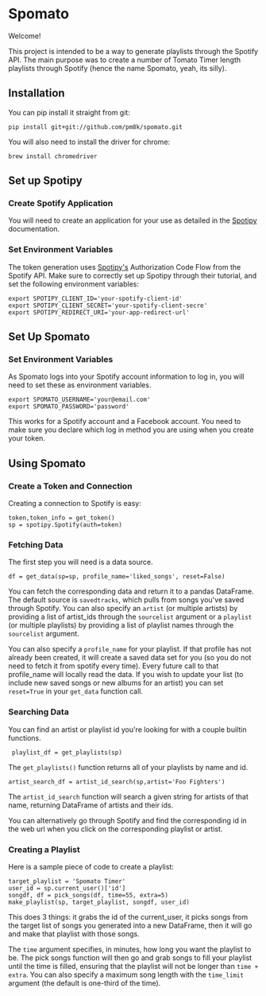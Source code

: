 # Spomato

Welcome!

This project is intended to be a way to generate playlists through the Spotify API. The main purpose was to create a number of Tomato Timer length playlists through Spotify (hence the name Spomato, yeah, its silly). 

## Installation

You can pip install it straight from git:
```
pip install git+git://github.com/pm8k/spomato.git
```

You will also need to install the driver for chrome:
```
brew install chromedriver
```

## Set up Spotipy

### Create Spotify Application

You will need to create an application for your use as detailed in the [Spotipy](https://spotipy.readthedocs.io/en/latest/#authorized-requests) documentation.

### Set Environment Variables

The token generation uses [Spotipy's](http://spotipy.readthedocs.io/en/latest/#authorization-code-flow) Authorization Code Flow from the Spotify API. Make sure to correctly set up Spotipy through their tutorial, and set the following environment variables:
```
export SPOTIPY_CLIENT_ID='your-spotify-client-id'
export SPOTIPY_CLIENT_SECRET='your-spotify-client-secre'
export SPOTIPY_REDIRECT_URI='your-app-redirect-url'
```

## Set Up Spomato

### Set Environment Variables

As Spomato logs into your Spotify account information to log in, you will need to set these as environment variables.
```
export SPOMATO_USERNAME='your@email.com'
export SPOMATO_PASSWORD='password'
```
This works for a Spotify account and a Facebook account. You need to make sure you declare which log in method you are using when you create your token.

## Using Spomato

### Create a Token and Connection

Creating a connection to Spotify is easy:
```
token,token_info = get_token()
sp = spotipy.Spotify(auth=token)
```

### Fetching Data


The first step you will need is a data source.

```
df = get_data(sp=sp, profile_name='liked_songs', reset=False)
 ```

You can fetch the corresponding data and return it to a pandas DataFrame. The default source is ```savedtracks```, which pulls from songs you've saved through Spotify. You can also specify an `artist` (or multiple artists) by providing a list of artist_ids through the `sourcelist` argument or a `playlist` (or multiple playlists) by providing a list of playlist names through the `sourcelist` argument.

You can also specify a `profile_name` for your playlist. If that profile has not already been created, it will create a saved data set for you (so you do not need to fetch it from spotify every time). Every future call to that profile_name will locally read the data. If you wish to update your list (to include new saved songs or new albums for an artist) you can set `reset=True` in your `get_data` function call.


 ### Searching Data
 You can find an artist or playlist id you're looking for with a couple builtin functions.
```
 playlist_df = get_playlists(sp)
```
The `get_playlists()` function returns all of your playlists by name and id.
```
artist_search_df = artist_id_search(sp,artist='Foo Fighters')
```
The `artist_id_search` function will search a given string for artists of that name, returning DataFrame of artists and their ids.

You can alternatively go through Spotify and find the corresponding id in the web url when you click on the corresponding playlist or artist.

### Creating a Playlist
Here is a sample piece of code to create a playlist:
```
target_playlist = 'Spomato Timer'
user_id = sp.current_user()['id']
songdf, df = pick_songs(df, time=55, extra=5)
make_playlist(sp, target_playlist, songdf, user_id)
```

This does 3 things: it grabs the id of the current_user, it picks songs from the target list of songs you generated into a new DataFrame, then it will go and make that playlist with those songs.

The `time` argument specifies, in minutes, how long you want the playlist to be. The pick songs function will then go and grab songs to fill your playlist until the time is filled, ensuring that the playlist will not be longer than `time + extra`. You can also specify a maximum song length with the `time_limit` argument (the default is one-third of the time).

